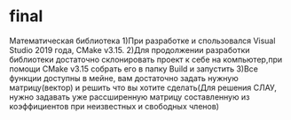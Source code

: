 # final

Математическая библиотека
1)При разработке и спользовался Visual Studio 2019 года, CMake v3.15.
2)Для продолжении разработки библиотеки достаточно склонировать проект к себе на компьютер,при помощи CMake v3.15 собрать его в папку Build и запустить
3)Все функции доступны в мейне, вам достаточно задать нужную матрицу(вектор) и решить что вы хотите сделать(Для решения СЛАУ, нужно задавать уже рассширенную матрицу составленную из коэффициентов при неизвестных и свободных членов)
